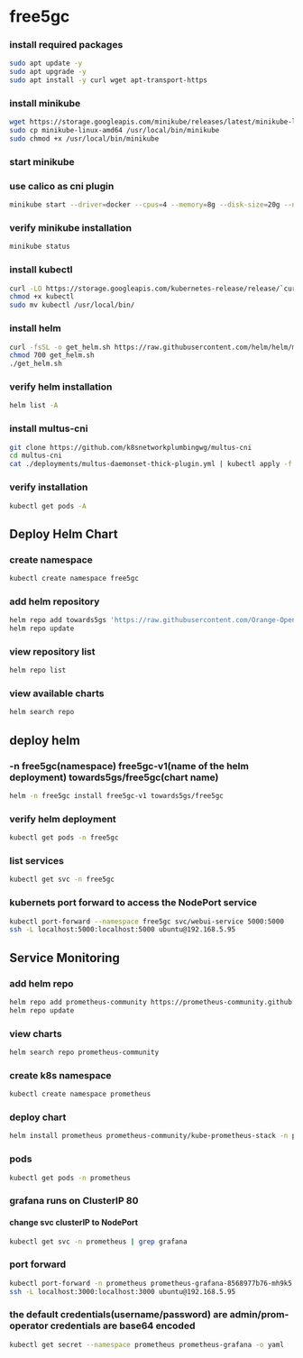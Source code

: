 # free5gc

### install required packages
```bash
sudo apt update -y
sudo apt upgrade -y
sudo apt install -y curl wget apt-transport-https
```

### install minikube
```bash
wget https://storage.googleapis.com/minikube/releases/latest/minikube-linux-amd64
sudo cp minikube-linux-amd64 /usr/local/bin/minikube
sudo chmod +x /usr/local/bin/minikube
```

### start minikube
### use calico as cni plugin
```bash
minikube start --driver=docker --cpus=4 --memory=8g --disk-size=20g --network-plugin=cni --cni=calico
```

### verify minikube installation
```bash
minikube status
```

### install kubectl
```bash
curl -LO https://storage.googleapis.com/kubernetes-release/release/`curl -s https://storage.googleapis.com/kubernetes-release/release/stable.txt`/bin/linux/amd64/kubectl
chmod +x kubectl
sudo mv kubectl /usr/local/bin/
```

### install helm
```bash
curl -fsSL -o get_helm.sh https://raw.githubusercontent.com/helm/helm/master/scripts/get-helm-3
chmod 700 get_helm.sh
./get_helm.sh
```

### verify helm installation
```bash
helm list -A
```

### install multus-cni
```bash
git clone https://github.com/k8snetworkplumbingwg/multus-cni
cd multus-cni
cat ./deployments/multus-daemonset-thick-plugin.yml | kubectl apply -f -
```

### verify installation
```bash
kubectl get pods -A
```

## Deploy Helm Chart


### create namespace 
```bash
kubectl create namespace free5gc
```

### add helm repository
```bash
helm repo add towards5gs 'https://raw.githubusercontent.com/Orange-OpenSource/towards5gs-helm/main/repo/'
helm repo update
```

### view repository list
```bash
helm repo list
```

### view available charts
```bash
helm search repo
```

## deploy helm
### -n free5gc(namespace) free5gc-v1(name of the helm deployment) towards5gs/free5gc(chart name)
```bash
helm -n free5gc install free5gc-v1 towards5gs/free5gc
```

### verify helm deployment
```bash
kubectl get pods -n free5gc
```


### list services
```bash
kubectl get svc -n free5gc
```

### kubernets port forward to access the NodePort service
```bash
kubectl port-forward --namespace free5gc svc/webui-service 5000:5000
ssh -L localhost:5000:localhost:5000 ubuntu@192.168.5.95
```

## Service Monitoring

### add helm repo
```bash
helm repo add prometheus-community https://prometheus-community.github.io/helm-charts
helm repo update
```

### view charts
```bash
helm search repo prometheus-community
```

### create k8s namespace
```bash
kubectl create namespace prometheus
```

### deploy chart
```bash
helm install prometheus prometheus-community/kube-prometheus-stack -n prometheus
```

### pods
```bash
kubectl get pods -n prometheus
```

### grafana runs on ClusterIP 80

#### change svc clusterIP to NodePort
```bash
kubectl get svc -n prometheus | grep grafana
```

### port forward
```bash
kubectl port-forward -n prometheus prometheus-grafana-8568977b76-mh9k5 3000
ssh -L localhost:3000:localhost:3000 ubuntu@192.168.5.95
```

### the default credentials(username/password) are admin/prom-operator credentials are base64 encoded
```bash
kubectl get secret --namespace prometheus prometheus-grafana -o yaml
```
